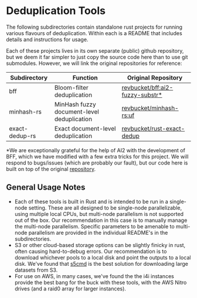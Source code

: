 Deduplication Tools
===================


The following subdirectories contain standalone rust projects for running various flavours of deduplication. Within each is a README that includes details and instructions for usage. 

Each of these projects lives in its own separate (public) github repository, but we deem it far simpler to just copy the source code here than to use git submodules. However, we will link the original repositories for reference:

| Subdirectory         | Function     | Original Repository |
|--------------|-----------|------------|
| bff | Bloom-filter deduplication      | [revbucket/bff:ai2-fuzzy-substr\*](https://github.com/revbucket/bff/tree/ai2-fuzzy-substr/)       |
| minhash-rs      | MinHash fuzzy document-level deduplication | [revbucket/minhash-rs:uf](https://github.com/revbucket/minhash-rs/tree/uf)       |
| exact-dedup-rs     | Exact document-level deduplication| [revbucket/rust-exact-dedup](https://github.com/revbucket/rust-exact-dedup)       |

\*We are exceptionally grateful for the help of AI2 with the development of BFF, which we have modified with a few extra tricks for this project. We will respond to bugs/issues (which are probably our fault), but our code here is built on top of the original [repository](https://github.com/allenai/bff).


General Usage Notes
-------------------
- Each of these tools is built in Rust and is intended to be run in a single-node setting. These are all designed to be single-node parallelizable, using multiple local CPUs, but multi-node parallelism is not supported out of the box. Our recommendation in this case is to manually manage the multi-node parallelism. Specific parameters to be amenable to multi-node parallelism are provided in the individual README's in the subdirectories. 
- S3 or other cloud-based storage options can be slightly finicky in rust, often causing hard-to-debug errors. Our recommendation is to download whichever pools to a local disk and point the outputs to a local disk. We've found that [s5cmd](https://github.com/peak/s5cmd) is the best solution for downloading large datasets from S3. 
- For use on AWS, in many cases, we've found the the i4i instances provide the best bang for the buck with these tools, with the AWS Nitro drives (and a raid0 array for larger instances).

